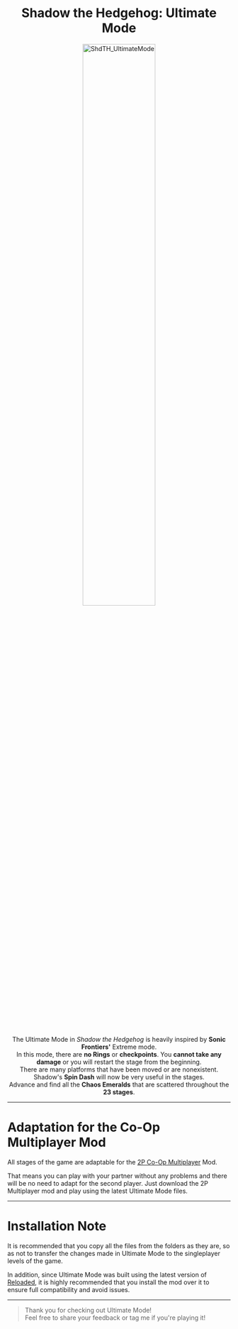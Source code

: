 <h1 align="center"><strong>Shadow the Hedgehog: Ultimate Mode</strong></h1>

<div align="center">
  <img src="https://github.com/user-attachments/assets/341a676a-9257-4c59-8bf6-b69844e1d49e" alt="ShdTH_UltimateMode" style="width: 57%;">
</div>

<p align="center">
  The Ultimate Mode in <em>Shadow the Hedgehog</em> is heavily inspired by <strong>Sonic Frontiers'</strong> Extreme mode.<br>
  In this mode, there are <strong>no Rings</strong> or <strong>checkpoints</strong>. You <strong>cannot take any damage</strong> or you will restart the stage from the beginning.<br>
  There are many platforms that have been moved or are nonexistent. Shadow's <strong>Spin Dash</strong> will now be very useful in the stages.<br>
  Advance and find all the <strong>Chaos Emeralds</strong> that are scattered throughout the <strong>23 stages</strong>.
</p>

---

# Adaptation for the Co-Op Multiplayer Mod

All stages of the game are adaptable for the [2P Co-Op Multiplayer](https://github.com/ShadowTheHedgehogHacking/2P-Reloaded) Mod. 

That means you can play with your partner without any problems and there will be no need to adapt for the second player.
Just download the 2P Multiplayer mod and play using the latest Ultimate Mode files.

---

# Installation Note

It is recommended that you copy all the files from the folders as they are, so as not to transfer the changes made in Ultimate Mode to the singleplayer levels of the game.

In addition, since Ultimate Mode was built using the latest version of [Reloaded](https://github.com/ShadowTheHedgehogHacking/ShdTH-Reloaded.git), it is highly recommended that you install the mod over it to ensure full compatibility and avoid issues.

---

> Thank you for checking out Ultimate Mode!  
> Feel free to share your feedback or tag me if you're playing it!
